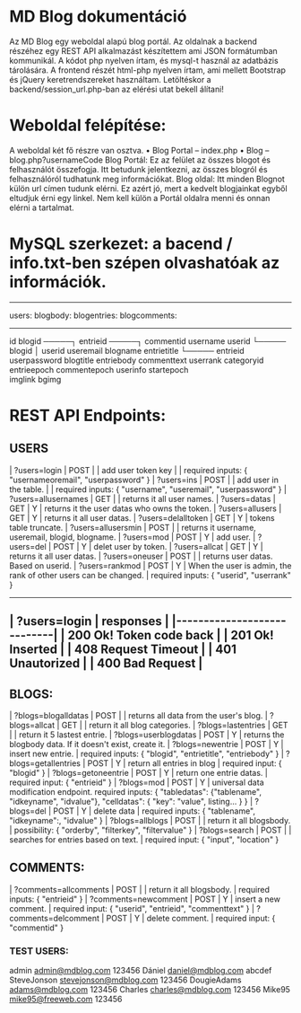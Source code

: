 # MD Blog dokumentáció

Az MD Blog egy weboldal alapú blog portál. 
Az oldalnak a backend részéhez egy REST API alkalmazást készítettem ami JSON formátumban kommunikál. A kódot php nyelven írtam, és mysql-t használ az adatbázis tárolására. 
A frontend részét html-php nyelven írtam, ami mellett Bootstrap és jQuery keretrendszereket használtam.
Letöltéskor a backend/session_url.php-ban az elérési utat bekell álítani!

# Weboldal felépítése:

A weboldal két fő részre van osztva.
•	Blog Portal – index.php
•	Blog – blog.php?usernameCode
Blog Portál: Ez az felület az összes blogot és felhasználót összefogja. Itt betudunk jelentkezni, az összes blogról és felhasználóról tudhatunk meg információkat.
Blog oldal: Itt minden Blognot külön url címen tudunk elérni. Ez azért jó, mert a kedvelt blogjainkat egyből eltudjuk érni egy linkel. Nem kell külön a Portál oldalra menni és onnan elérni a tartalmat.

# MySQL szerkezet: a bacend / info.txt-ben szépen olvashatóak az információk.
-------------			-------------			--------------			 --------------
users:					blogbody:				blogentries:			 blogcomments:
-------------			-------------			--------------			 --------------
id 						blogid     ─────┐		entrieid	─────┐		 commentid
username				userid			└─────  blogid			 │		 userid
useremail				blogname				entrietitle		 └─────	 entrieid
userpassword			blogtitle				entriebody				 commenttext
userrank				categoryid				entrieepoch				 commentepoch
userinfo				startepoch				
imglink					bgimg					

# REST API Endpoints:

## USERS

| ?users=login               | POST        |      | add user token key                    |
|                              required inputs: { "usernameoremail", "userpassword" }
| ?users=ins                 | POST        |      | add user in the table.       |
|                              required inputs: { "username", "useremail", "userpassword" }
| ?users=allusernames        | GET         |      | returns it all user names.
| ?users=datas               | GET         |  Y   | returns it the user datas who owns the token.
| ?users=allusers            | GET         |  Y   | returns it all user datas.
| ?users=delalltoken         | GET         |  Y   | tokens table truncate.
| ?users=allusersmin         | POST        |      | returns it username, useremail, blogid, blogname.
| ?users=mod                 | POST        |  Y   | add user.
| ?users=del                 | POST        |  Y   | delet user by token.
| ?users=allcat              | GET         |  Y   | returns it all user datas.
| ?users=oneuser             | POST        |      | returns user datas. Based on userid.
| ?users=rankmod             | POST        |  Y   | When the user is admin, the rank of other users can be changed.
|                              required inputs: { "userid", "userrank" }

------------------------------
| ?users=login  | responses  |
|----------------------------|
| 200   Ok! Token code back  |
| 201   Ok! Inserted         |
| 408   Request Timeout      |
| 401   Unautorized          |
| 400   Bad Request          |
------------------------------

## BLOGS:

| ?blogs=blogalldatas        | POST        |      | returns all data from the user's blog.
| ?blogs=allcat              | GET         |      | return it all blog categories.
| ?blogs=lastentries         | GET         |      | return it 5 lastest entrie.
| ?blogs=userblogdatas       | POST        |  Y   | returns the blogbody data. If it doesn't exist, create it.
| ?blogs=newentrie           | POST        |  Y   | insert new entrie.
|                              required inputs: { "blogid", "entrietitle", "entriebody" }
| ?blogs=getallentries       | POST        |  Y   | return all entries in blog
|                              required input:  { "blogid" }
| ?blogs=getoneentrie        | POST        |  Y   | return one entrie datas.
|                              required input:  { "entrieid" }
| ?blogs=mod                 | POST        |  Y   | universal data modification endpoint.
                               required inputs: { "tabledatas": {"tablename", "idkeyname", "idvalue"}, "celldatas": { "key": "value", listing... } }
| ?blogs=del                 | POST        |  Y   | delete data 
|                              required inputs:    { "tablename", "idkeyname":, "idvalue" }
| ?blogs=allblogs            | POST        |      | return it all blogsbody.
|                              possibility:     { "orderby", "filterkey", "filtervalue" }
| ?blogs=search              | POST        |      | searches for entries based on text.
|                              required input:  { "input", "location" }

## COMMENTS:

| ?comments=allcomments      | POST        |      | return it all blogsbody.
|                              required inputs:    { "entrieid" }
| ?comments=newcomment       | POST        |  Y   | insert a new comment.
|                              required input: { "userid", "entrieid", "commenttext" }
| ?comments=delcomment       | POST        |  Y   | delete comment.
|                              required input: { "commentid" }

### TEST USERS:

admin			admin@mdblog.com		123456
Dániel			daniel@mdblog.com		abcdef
SteveJonson		stevejonson@mdblog.com	123456
DougieAdams		adams@mdblog.com		123456
Charles			charles@mdblog.com		123456
Mike95			mike95@freeweb.com		123456